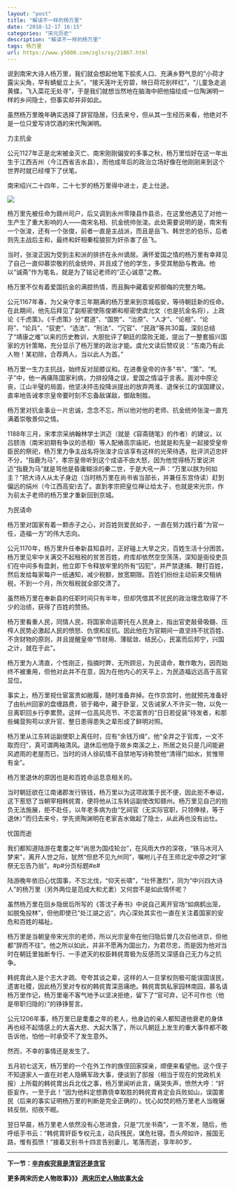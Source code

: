 ```yaml
---
layout: "post"
title: "解读不一样的杨万里"
date: "2018-12-17 16:15"
categories: "宋元历史"
description: "解读不一样的杨万里"
tags: 杨万里
url: https://www.y5000.com/zgls/sy/21867.html
---
```






说到南宋大诗人杨万里，我们就会想起他笔下脍炙人口、充满乡野气息的“小荷才露尖尖角，早有蜻蜓立上头”，“接天莲叶无穷碧，映日荷花别样红”，“儿童急走追黄蝶，飞入菜花无处寻”，于是我们就想当然地在脑海中把他描绘成一位陶渊明一样的乡间隐士，但事实却并非如此。

虽然杨万里晚年确实选择了辞官隐居，归去来兮，但从其一生经历来看，他绝对不是一位只爱写诗饮酒的宋代陶渊明。

力主抗金

公元1127年正是北宋被金灭亡、南宋刚刚偏安的多事之秋，杨万里恰好在这一年出生于江西吉州（今江西省吉水县），而他成年后的政治立场好像在他刚刚来到这个世界时就已经埋下了伏笔。

南宋绍兴二十四年，二十七岁的杨万里得中进士，走上仕途。

![](https://img.y5000.com/uploads/allimg/170525/8-1F525093555442.jpg)

杨万里先被任命为赣州司户，后又调到永州零陵县作县丞，在这里他遇见了对他一生产生了重大影响的人——南宋名相、抗金统帅张浚。此处需要说明的是，南宋有一个张浚，还有一个张俊，前者一直是主战派，而且是岳飞、韩世忠的伯乐，后者则先主战后主和，最终和奸相秦桧狼狈为奸杀害了岳飞。

当时，张浚正因为受到主和派的排挤在永州谪居。满怀爱国之情的杨万里有幸拜见了自己一直仰慕崇敬的抗金统帅，并且成了他的学生，多受其勉励与教诲。他以“诚斋”作为笔名，就是为了铭记老师的“正心诚意”之教。

杨万里不仅有着爱国抗金的满腔热情，而且胸中藏着安邦御侮的完整方略。

公元1167年春，为父亲守孝三年期满的杨万里来到京城临安，等待朝廷新的任命。在此期间，他先后拜见了副枢密使陈俊卿和枢密使虞允文（也是抗金名将），上政论《千虑策》。《千虑策》分“君道”、“国势”、“治原”、“人才”、“论相”、“论将”、“论兵”、“驭吏”、“选法”、“刑法”、“冗官”、“民政”等共30篇，深刻总结了“靖康之难”以来的历史教训，大胆批评了朝廷的腐败无能，提出了一整套振兴国家的方针策略，充分显示了杨万里的政治才能。虞允文读后赞叹说：“东南乃有此人物！某初除，合荐两人，当以此人为首。”

杨万里一生力主抗战，始终反对屈膝议和。在进奏皇帝的许多“书”、“策”、“札子”中，他一再痛陈国家利病，力排投降之误，爱国之情溢于言表。面对中原沦丧，江山半璧的局面，他坚决抨击投降派提出的放弃两淮、退保长江的误国建议，直率地告诫孝宗皇帝要时刻不忘备敌谋敌，御敌制胜。

杨万里对抗金事业一片忠诚，念念不忘，所以他对他的老师、抗金统帅张浚一直充满着崇敬景仰之情。

1188年三月，宋孝宗采纳翰林学士洪迈（就是《容斋随笔》的作者）的建议，以吕颐浩（南宋初期有争议的丞相）等人配飨高宗庙祀，也就是和先皇一起接受皇帝臣民的祭祀，杨万里力争主战名将张浚才应该享有这样的光荣待遇，批评洪迈忠奸不分，“指鹿为马”，孝宗皇帝听到这个成语不由大怒，因为他觉得杨万里说洪迈“指鹿为马”就是骂他是昏庸糊涂的秦二世，于是大吼一声：“万里以朕为何如主？”把大诗人从太子身边（当时杨万里在尚书省当部长，并兼任东宫侍读）赶到偏远的绢州（今江西高安)去了。直到孝宗把皇位禅让给太子，也就是宋光宗，作为前太子老师的杨万里才重新回到京城。

为民请命

杨万里对国家有着一颗赤子之心，对百姓则爱民如子，一直在努力践行着“为官一任，造福一方”的伟大志向。

公元1170年，杨万里升任奉新县知县时，正好碰上大旱之灾，百姓生活十分困苦。杨万里见牢中关满交不起租税的贫苦百姓，府库却依然空空荡荡，深知是衙役吏员们在中间多有盘剥，他立即下令释放牢里的所有“囚犯”，并严禁逮捕、鞭打百姓，然后发给每家每户一纸通知，减少税额，放宽期限。百姓们纷纷主动前来交租纳税，不到一个月，所欠租税就全部交清了。

虽然杨万里在奉新县的任职时间只有半年，但却凭借其不扰民的政治理念取得了不少的治绩，获得了百姓的赞扬。

杨万里看重人民，同情人民，将国家命运寄托在人民身上，指出官吏敲骨吸髓、压榨人民势必激起人民的愤怒、仇恨和反抗。因此他在为官期间一直坚持不扰百姓、不贪财物的原则，并且提醒皇帝“节财用、薄赋敛、结民心，民富而后邦宁，兴国之计，就在于此”。

杨万里为人清直，个性刚正，指摘时弊，无所顾忌，为民请命，敢作敢为，因而始终不被重用，但他对此并不在意，因为在他内心的天平上，为民造福远远高于高官显位。

事实上，杨万里视仕宦富贵如敝履，随时准备弃掉。在作京宫时，他就预先准备好了由杭州回家的盘缠路费，锁于箱中，藏于卧室，又告诫家人不许买一物，以免一旦离职回乡行李累赘。这样一位高风亮节、不恋富贵的“日日若促装”待发者，和那些蝇营狗苟以求升官、整日患得患失之辈形成了鲜明对照。

杨万里从江东转运副使职上离任时，应有“余钱万缉”，他“全弃之于官库，一文不取而归”，真可谓两袖清风。退休后他隐于故乡南溪之上，所居之处只是几间能避风遮雨的老屋而已，当时的诗人徐矶情不自禁地写诗称赞他“清得门如水，贫惟带有金”。

杨万里退休的原因也是和百姓命运息息相关的。

当时朝廷欲在江南诸郡发行铁钱，杨万里以为这项政策于民不便，因此拒不奉诏，这下惹怒了当朝宰相韩侂胄，便将他从江东转运副使改知赣州。杨万里见自己的抱负无法施展，拒不赴任，以年老多病为由“乞祠官（无实际官职，只领俸禄，等于退休）”而归去来兮，学先贤陶渊明在老家吉水做起了隐士，从此再也没有出仕。

忧国而逝

我们都知道陆游在耄耋之年“尚思为国戍轮台”，在风雨大作的深夜，“铁马冰河入梦来”，离开人世之际，犹然“但悲不见九州同”，嘱咐儿子在王师北定中原之时“家祭无忘告乃翁”。#p#分页标题#e#

陆游晚年依旧心忧国事，不忘北伐，“仰天长啸”，“壮怀激烈”，同为“中兴四大诗人”的杨万里（另外两位是范成大和尤袤）又何尝不是如此情怀呢？

虽然杨万里在回乡隐居后所写的《答沈子寿书》中说自己离开官场“如病鹤出笼，如脱兔投林”，但他即使已“处江湖之远”，内心深处其实也一直在关注着国家的安危和百姓的福祉。

杨万里是当朝皇帝宋光宗的老师，所以光宗皇帝在他归隐后曽几次召他进京，但他都“辞而不往”。他之所以如此，并非不愿再为国出力，为君尽忠，而是因为他对当时在朝廷里独断专行、一手遮天的权臣韩侂胄极为反感而又深感自己无力与之抗争。

韩侂胄此人是个志大才疏、夸夸其谈之辈，这样的人一旦掌权则极可能误国误民，遗害社稷，因此杨万里对专权的韩侂胄深恶痛绝。韩侂胄筑私家园林南园，慕名请杨万里作记，杨万里毫不客气地予以坚决拒绝，留下了“官可弃，记不可作也（他是带职归隐的）”的铮铮誓言。

公元1206年事，杨万里已是耄耋之年的老人，他身边的亲人都知道他衰老的身体再也经不起情感上的大喜大悲、大起大落了，所以凡朝廷上发生的重大事件都不敢告诉他，怕他一时承受不了发生意外。

然而，不幸的事情还是发生了。

五月初七这天，杨万里的一个在外工作的族侄回家探亲，顺便来看望他。这个侄子不知道家人一直在对老人隐瞒军政大事，便谈到了邸报（相当于现在的党政机关报）上所载的韩侂胄出兵北伐之事，杨万里闻听此言，痛哭失声，愤然大呼：“奸臣妄作，一至于此！”因为他料定想靠侥幸取胜的韩侂胄肯定会兵败如山，误国害民（后来的事实证明杨万里的判断是完全正确的）。忧心如焚的杨万里老人当晚辗转反侧，彻夜不眠。

翌日早晨，杨万里老人依然没有心思进食，只是“兀坐书斋”，一言不发，随后，他呼纸手书云：“韩侂胄奸臣专权元主，动兵残民，谋危社寝。吾头颅如许，报国无路，惟有孤愤！”接着又别书十四言告别妻儿，笔落而逝，享年80岁。

* * *

**下一节：[辛弃疾究竟是清官还是贪官](https://www.y5000.com/zgls/sy/21868.html)**

**更多两宋历史人物故事》》》[ 两宋历史人物故事大全](https://www.y5000.com/zgls/sy/21871.html)**
